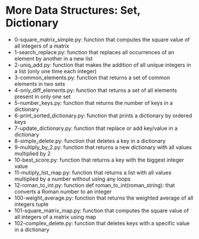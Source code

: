 # More Data Structures: Set, Dictionary
* 0-square_matrix_simple.py: function that computes the square value of all integers of a matrix
* 1-search_replace.py: function that replaces all occurrences of an element by another in a new list
* 2-uniq_add.py: function that makes the addition of all unique integers in a list (only one time each integer)
* 3-common_elements.py: function that returns a set of common elements in two sets
* 4-only_diff_elements.py: function that returns a set of all elements present in only one set
* 5-number_keys.py: function that returns the number of keys in a dictionary
* 6-print_sorted_dictionary.py: function that prints a dictionary by ordered keys
* 7-update_dictionary.py: function that replace or add key/value in a dictionary
* 8-simple_delete.py: function that deletes a key in a dictionary
* 9-multiply_by_2.py: function that returns a new dictionary with all values multiplied by 2
* 10-best_score.py: function that returns a key with the biggest integer value
* 11-mutiply_list_map.py: function that returns a list with all values multiplied by a number without using any loops
* 12-roman_to_int.py: function def roman_to_int(roman_string): that converts a Roman number to an integer
* 100-weight_average.py: function that returns the weighted average of all integers tuple
* 101-square_matrix_map.py: function that computes the square value of all integers of a matrix using map
* 102-complex_delete.py: function that deletes keys with a specific value in a dictionary


